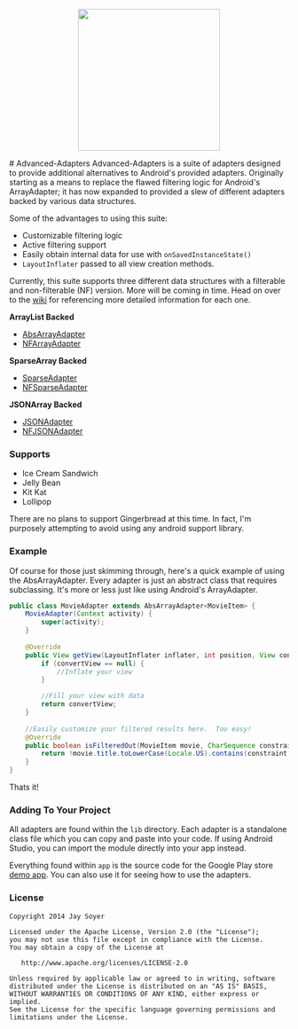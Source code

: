 <p align="center"><img src="https://raw.githubusercontent.com/JaySoyer/Advanced-Adapters/master/app/src/main/logo.png" width="256px" height="256px"/></p>
# Advanced-Adapters
Advanced-Adapters is a suite of adapters designed to provide additional alternatives to Android's provided adapters. Originally starting as a means to replace the flawed filtering logic for Android's ArrayAdapter; it has now expanded to provided a slew of different adapters backed by various data structures.

Some of the advantages to using this suite:
- Customizable filtering logic
- Active filtering support
- Easily obtain internal data for use with `onSavedInstanceState()`
- `LayoutInflater` passed to all view creation methods.

Currently, this suite supports three different data structures with a filterable and non-filterable (NF) version.  More will be coming in time. Head on over to the [wiki](https://github.com/JaySoyer/Advanced-Adapters/wiki/) for referencing more detailed information for each one.

**ArrayList Backed**
- [AbsArrayAdapter]()
- [NFArrayAdapter]()

**SparseArray Backed**
- [SparseAdapter]()
- [NFSparseAdapter]()

**JSONArray Backed**
- [JSONAdapter]()
- [NFJSONAdapter]()

### Supports
- Ice Cream Sandwich
- Jelly Bean
- Kit Kat
- Lollipop

There are no plans to support Gingerbread at this time.  In fact, I'm purposely attempting to avoid using any android support library. 

### Example
Of course for those just skimming through, here's a quick example of using the AbsArrayAdapter.  Every adapter is just an abstract class that requires subclassing. It's more or less just like using Android's ArrayAdapter.

```java
public class MovieAdapter extends AbsArrayAdapter<MovieItem> {
	MovieAdapter(Context activity) {
		super(activity);
	}
	
	@Override
	public View getView(LayoutInflater inflater, int position, View convertView, ViewGroup parent) {
		if (convertView == null) {
			//Inflate your view
		}

		//Fill your view with data
		return convertView;
	}
	
	//Easily customize your filtered results here.  Too easy!
	@Override
	public boolean isFilteredOut(MovieItem movie, CharSequence constraint) {
		return !movie.title.toLowerCase(Locale.US).contains(constraint.toString().toLowerCase(Locale.US));
	}
}
```
Thats it!

### Adding To Your Project
All adapters are found within the `lib` directory.  Each adapter is a standalone class file which you can copy and paste into your code.  If using Android Studio, you can import the module directly into your app instead.

Everything found within `app` is the source code for the Google Play store [demo app](https://play.google.com/store/apps/details?id=com.sawyer.advadapters.app&hl=en "Advanced-Adapters Demo App"). You can also use it for seeing how to use the adapters.
	
	
### License

    Copyright 2014 Jay Soyer

    Licensed under the Apache License, Version 2.0 (the "License");
    you may not use this file except in compliance with the License.
    You may obtain a copy of the License at

       http://www.apache.org/licenses/LICENSE-2.0

    Unless required by applicable law or agreed to in writing, software
    distributed under the License is distributed on an "AS IS" BASIS,
    WITHOUT WARRANTIES OR CONDITIONS OF ANY KIND, either express or implied.
    See the License for the specific language governing permissions and
    limitations under the License.
